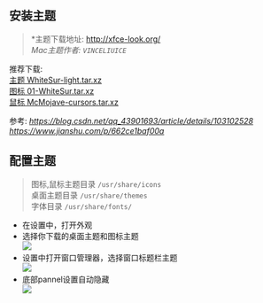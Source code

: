 ## 安装主题
> *主题下载地址: http://xfce-look.org/  
> *Mac主题作者: `VINCELIUICE`*  

推荐下载:  
[主题 WhiteSur-light.tar.xz](https://www.pling.com/p/1403328)  
[图标 01-WhiteSur.tar.xz](https://www.pling.com/p/1405756/)  
[鼠标 McMojave-cursors.tar.xz](https://www.pling.com/p/1355701/)  

参考:
*https://blog.csdn.net/qq_43901693/article/details/103102528*
*https://www.jianshu.com/p/662ce1baf00a*
## 配置主题
> 图标,鼠标主题目录 `/usr/share/icons`  
> 桌面主题目录 `/usr/share/themes`  
> 字体目录 `/usr/share/fonts/`  

* 在设置中，打开外观  
* 选择你下载的桌面主题和图标主题  
![](https://cdn.jsdelivr.net/gh/makeF/images/host/debian-desktop-pannel3.png)
* 设置中打开窗口管理器，选择窗口标题栏主题  
![](https://cdn.jsdelivr.net/gh/makeF/images/host/debian-desktop-pannel2.png)
* 底部pannel设置自动隐藏  
![](https://cdn.jsdelivr.net/gh/makeF/images/host/debian-desktop-pannel1.png)